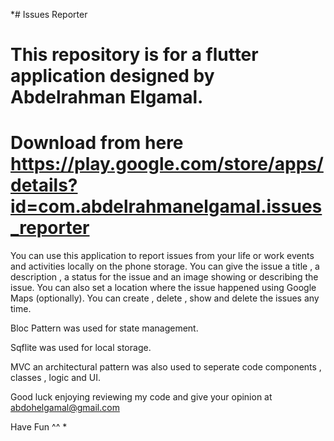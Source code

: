 *# Issues Reporter
# This repository is for a flutter application designed by Abdelrahman Elgamal.

# Download from here https://play.google.com/store/apps/details?id=com.abdelrahmanelgamal.issues_reporter

You can use this application to report issues from your life or work events and activities locally on the phone storage.
You can give the issue a title , a description , a status for the issue and an image showing or describing the issue.
You can also set a location where the issue happened using Google Maps (optionally).
You can create , delete , show and delete the issues any time.


Bloc Pattern was used for state management.

Sqflite was used for local storage.

MVC an architectural pattern was also used to seperate code components , classes , logic and UI.

Good luck enjoying reviewing my code and give your opinion at abdohelgamal@gmail.com  

Have Fun ^^ *
